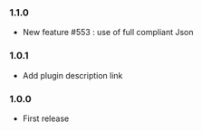 ### 1.1.0
* New feature #553 : use of full compliant Json

### 1.0.1
* Add plugin description link

### 1.0.0
* First release
